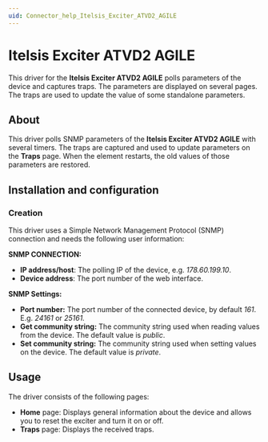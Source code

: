 ```yaml
---
uid: Connector_help_Itelsis_Exciter_ATVD2_AGILE
---
```


# Itelsis Exciter ATVD2 AGILE

This driver for the **Itelsis Exciter ATVD2 AGILE** polls parameters of the device and captures traps. The parameters are displayed on several pages. The traps are used to update the value of some standalone parameters.

## About

This driver polls SNMP parameters of the **Itelsis Exciter ATVD2 AGILE** with several timers. The traps are captured and used to update parameters on the **Traps** page. When the element restarts, the old values of those parameters are restored.

## Installation and configuration

### Creation

This driver uses a Simple Network Management Protocol (SNMP) connection and needs the following user information:

**SNMP CONNECTION:**

- **IP address/host**: The polling IP of the device, e.g. *178.60.199.10*.
- **Device address**: The port number of the web interface.

**SNMP Settings:**

- **Port number:** The port number of the connected device, by default *161*. E.g. *24161* or *25161.*
- **Get community string:** The community string used when reading values from the device. The default value is *public*.
- **Set community string:** The community string used when setting values on the device. The default value is *private*.

## Usage

The driver consists of the following pages:

- **Home** page: Displays general information about the device and allows you to reset the exciter and turn it on or off.
- **Traps** page: Displays the received traps.
